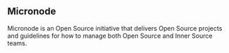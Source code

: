 ## Micronode

Micronode is an Open Source initiative that delivers Open Source projects and guidelines for
how to manage both Open Source and Inner Source teams.


